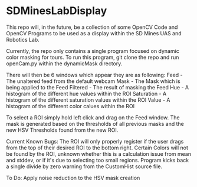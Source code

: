 # SDMinesLabDisplay
This repo will, in the future, be a collection of some OpenCV Code and OpenCV Programs to be used as a display within the SD Mines UAS and Robotics Lab.

Currently, the repo only contains a single program focused on dynamic color masking for tours. To run this program, git clone the repo and run openCam.py within the dynamicMask directory.

There will then be 6 windows which appear they are as following:
	Feed	- The unaltered feed from the default webcam
	Mask	- The Mask which is being applied to the Feed
	Filtered - The result of masking the Feed
	Hue	- A histogram of the different hue values within the ROI
	Saturation - A histogram of the different saturation values within the ROI
	Value - A histogram of the different color calues within the ROI

To select a ROI simply hold left click and drag on the Feed window. The mask is generated based on the thresholds of all previous masks and the new HSV Thresholds found from the new ROI.

Current Known Bugs:
	The ROI will only properly register if the user drags from the top of their desired ROI to the bottom right.
	Certain Colors will not be found by the ROI, unknown whether this is a calculation issue from mean and stddev, or if it's due to selecting too small regions.
	Program kicks back a single divide by zero warning from the CustomHist source file.

To Do:
	Apply noise reduction to the HSV mask creation
